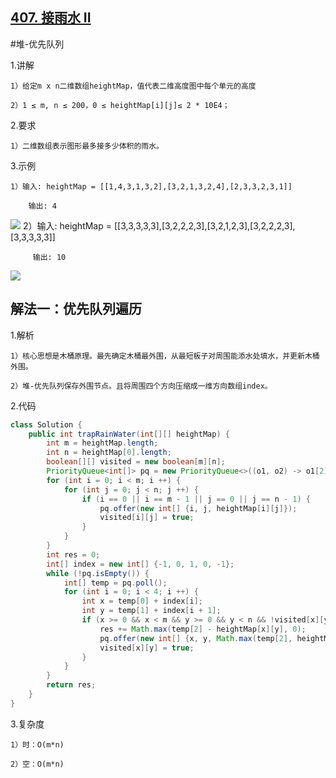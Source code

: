 ## [407. 接雨水 II](https://leetcode.cn/problems/trapping-rain-water-ii/description/)

#堆-优先队列

1.讲解

    1）给定m x n二维数组heightMap，值代表二维高度图中每个单元的高度

    2）1 ≤ m, n ≤ 200，0 ≤ heightMap[i][j]≤ 2 * 10E4；

2.要求

    1）二维数组表示图形最多接多少体积的雨水。

3.示例

    1）输入: heightMap = [[1,4,3,1,3,2],[3,2,1,3,2,4],[2,3,3,2,3,1]]

        输出: 4
![](https://assets.leetcode.com/uploads/2021/04/08/trap1-3d.jpg)
    2）输入: heightMap = [[3,3,3,3,3],[3,2,2,2,3],[3,2,1,2,3],[3,2,2,2,3],[3,3,3,3,3]]

         输出: 10
![](https://assets.leetcode.com/uploads/2021/04/08/trap2-3d.jpg)

## 解法一：优先队列遍历

1.解析

    1）核心思想是木桶原理。最先确定木桶最外围，从最短板子对周围能添水处填水，并更新木桶外围。

    2）堆-优先队列保存外围节点。且将周围四个方向压缩成一维方向数组index。

2.代码
```java
class Solution {
    public int trapRainWater(int[][] heightMap) {
        int m = heightMap.length;
        int n = heightMap[0].length;
        boolean[][] visited = new boolean[m][n];
        PriorityQueue<int[]> pq = new PriorityQueue<>((o1, o2) -> o1[2] - o2[2]);
        for (int i = 0; i < m; i ++) {
            for (int j = 0; j < n; j ++) {
                if (i == 0 || i == m - 1 || j == 0 || j == n - 1) {
                    pq.offer(new int[] {i, j, heightMap[i][j]});
                    visited[i][j] = true;
                }
            }
        }
        int res = 0;
        int[] index = new int[] {-1, 0, 1, 0, -1};
        while (!pq.isEmpty()) {
            int[] temp = pq.poll();
            for (int i = 0; i < 4; i ++) {
                int x = temp[0] + index[i];
                int y = temp[1] + index[i + 1];
                if (x >= 0 && x < m && y >= 0 && y < n && !visited[x][y]) {
                    res += Math.max(temp[2] - heightMap[x][y], 0);
                    pq.offer(new int[] {x, y, Math.max(temp[2], heightMap[x][y])});
                    visited[x][y] = true;
                }
            }
        }
        return res;
    }
}
```
3.复杂度

    1）时：O(m*n)

    2）空：O(m*n)